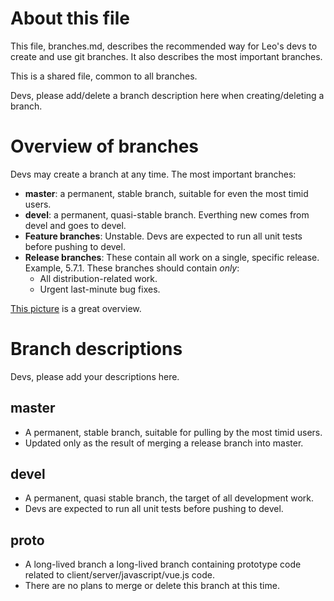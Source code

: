 # About this file

This file, branches.md, describes the recommended way for Leo's devs to create and use git branches. It also describes the most important branches.

This is a shared file, common to all branches.

Devs, please add/delete a branch description here when creating/deleting a branch.

# Overview of branches

Devs may create a branch at any time.  The most important branches:

- **master**: a permanent, stable branch,  suitable for even the most timid users.
- **devel**: a permanent, quasi-stable branch. Everthing new comes from devel and goes to devel.
- **Feature branches**:  Unstable. Devs are expected to run all unit tests before pushing to devel.
- **Release branches**: These contain all work on a single, specific release.  Example, 5.7.1.
  These branches should contain *only*:
  - All distribution-related work.
  - Urgent last-minute bug fixes.

[This picture](https://blog.seibert-media.net/wp-content/uploads/2014/03/Gitflow-Workflow-3.png) is a great overview.

# Branch descriptions

Devs, please add your descriptions here.

## master

- A permanent, stable branch, suitable for pulling by the most timid users.
- Updated only as the result of merging a release branch into master.

## devel

- A permanent, quasi stable branch, the target of all development work.
- Devs are expected to run all unit tests before pushing to devel.

## proto

- A long-lived branch a long-lived branch containing prototype code related to client/server/javascript/vue.js code.
- There are no plans to merge or delete this branch at this time.
